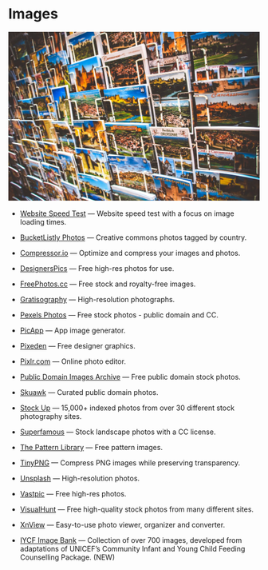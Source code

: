 # Images

![images](../../images/images.jpg)

- [Website Speed Test](https://webspeedtest.cloudinary.com) — Website speed test with a focus on image loading times.

- [BucketListly Photos](https://photos.bucketlistly.com) — Creative commons photos tagged by country.

- [Compressor.io](https://compressor.io) — Optimize and compress your images and photos.

- [DesignersPics](http://www.designerspics.com) — Free high-res photos for use.

- [FreePhotos.cc](https://freephotos.cc) — Free stock and royalty-free images.

- [Gratisography](https://www.gratisography.com) — High-resolution photographs.

- [Pexels Photos](https://www.pexels.com) — Free stock photos - public domain and CC.

- [PicApp](http://picapp.net) — App image generator.

- [Pixeden](https://www.pixeden.com/free-graphics) — Free designer graphics.

- [Pixlr.com](https://pixlr.com) — Online photo editor.

- [Public Domain Images Archive](http://publicdomainarchive.com) — Free public domain stock photos.

- [Skuawk](http://skuawk.com) — Curated public domain photos.

- [Stock Up](https://www.sitebuilderreport.com/stock-up) — 15,000+ indexed photos from over 30 different stock photography sites.

- [Superfamous](https://images.superfamous.com) — Stock landscape photos with a CC license.

- [The Pattern Library](http://thepatternlibrary.com) — Free pattern images.

- [TinyPNG](https://tinypng.com) — Compress PNG images while preserving transparency.

- [Unsplash](https://unsplash.com) — High-resolution photos.

- [Vastpic](http://vastpic.com) — Free high-res photos.

- [VisualHunt](https://visualhunt.com) — Free high-quality stock photos from many different sites.

- [XnView](https://www.xnview.com) — Easy-to-use photo viewer, organizer and converter.

- [IYCF Image Bank](https://iycf.spring-nutrition.org/) — Collection of over 700 images, developed from adaptations of UNICEF’s Community Infant and Young Child Feeding Counselling Package. (NEW)